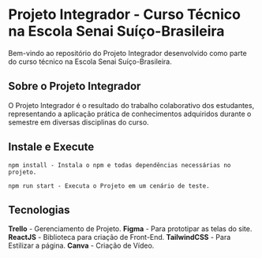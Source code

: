 # Projeto Integrador - Curso Técnico na Escola Senai Suíço-Brasileira

Bem-vindo ao repositório do Projeto Integrador desenvolvido como parte do curso técnico na Escola Senai Suíço-Brasileira.

## Sobre o Projeto Integrador

O Projeto Integrador é o resultado do trabalho colaborativo dos estudantes, representando a aplicação prática de conhecimentos adquiridos durante o semestre em diversas disciplinas do curso.

## Instale e Execute

    npm install - Instala o npm e todas dependências necessárias no projeto.
    
    npm run start - Executa o Projeto em um cenário de teste.

## Tecnologias
**Trello** - Gerenciamento de Projeto.
**Figma** - Para prototipar as telas do site.
**ReactJS** - Biblioteca para criação de Front-End.
**TailwindCSS** - Para Estilizar a página.
**Canva** - Criação de Vídeo.
